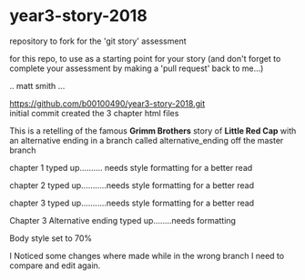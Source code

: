 # year3-story-2018
repository to fork for the 'git story' assessment

for this repo, to use as a starting point for your story
(and don't forget to complete your assessment by making a 'pull request' back to me...)

.. matt smith ...

https://github.com/b00100490/year3-story-2018.git<br>
initial commit created the 3 chapter html files<br>

This is a retelling of the famous **Grimm Brothers** story of **Little Red Cap** with an alternative ending in a branch called alternative_ending off the master branch<br>


chapter 1 typed up.......... needs style formatting for a better read<br>

chapter 2 typed up...........needs style formatting for a better read<br>

chapter 3 typed up...........needs style formatting for a better read<br>

Chapter 3 Alternative ending typed up........needs formatting

Body style set to 70% 

I Noticed some changes where made while in the wrong branch I need to compare and edit again.